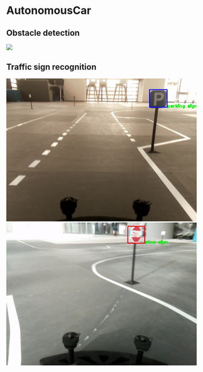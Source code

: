 # AutonomousCar

## Obstacle detection
![](results/obs_detect.gif)

## Traffic sign recognition
![](results/park_res.gif)
![](results/stop_res.gif)

